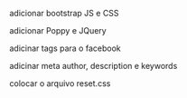


adicionar bootstrap JS e CSS

adicionar Poppy e JQuery

adicinar tags para o facebook

adicinar meta author, description e keywords

colocar o arquivo reset.css
